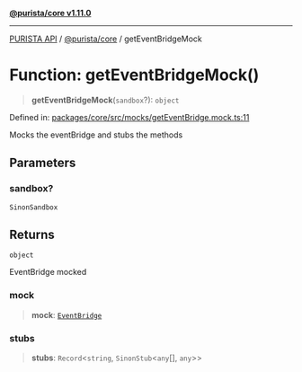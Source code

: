 [**@purista/core v1.11.0**](../README.md)

***

[PURISTA API](../../../packages.md) / [@purista/core](../README.md) / getEventBridgeMock

# Function: getEventBridgeMock()

> **getEventBridgeMock**(`sandbox`?): `object`

Defined in: [packages/core/src/mocks/getEventBridge.mock.ts:11](https://github.com/puristajs/purista/blob/master/packages/core/src/mocks/getEventBridge.mock.ts#L11)

Mocks the eventBridge and stubs the methods

## Parameters

### sandbox?

`SinonSandbox`

## Returns

`object`

EventBridge mocked

### mock

> **mock**: [`EventBridge`](../interfaces/EventBridge.md)

### stubs

> **stubs**: `Record`\<`string`, `SinonStub`\<`any`[], `any`\>\>
